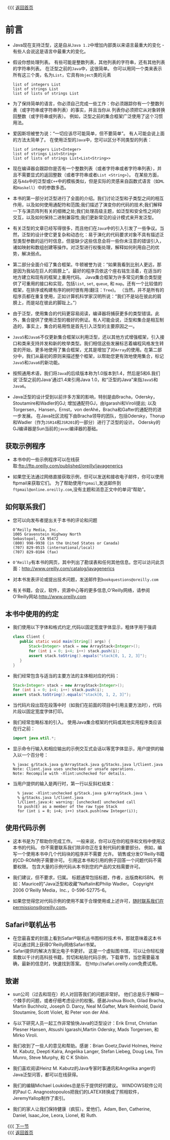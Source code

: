 《《《 [返回首页](README.md)

# 前言
 - Java现在支持泛型，这是自从`Java 1.2`中增加内部类以来语言最重大的变化 - 有些人会说这是语言中最重大的变化。
 - 假设你想处理列表。 有些可能是整数列表，其他列表的字符串，还有其他列表的字符串列表。 在泛型之前的`Java`中，这很简单。 
你可以用同一个类来表示所有这三个类，名为`List`，它具有`Object`类的元素
    ```
    list of integers List
    list of strings List
    list of lists of strings List
    ```
 - 为了保持简单的语言，你必须自己完成一些工作：你必须跟踪你有一个整数列表（或字符串或字符串列表）的事实，并且当你从 列表你必须把它从对象转换回整数（或字符串或列表）。 
例如，泛型之前的集合框架广泛使用了这个习惯用法。

 - 爱因斯坦被誉为说：“一切应该尽可能简单，但不要简单”。 有人可能会说上面的方法太简单了。 
在使用泛型的`Java`中，您可以区分不同类型的列表：
    ```
    list of integers List<Integer>
    list of strings List<String>
    list of lists of strings List<List<String>>
    ```
 - 现在编译器会跟踪你是否有一个整数列表（或者字符串或者字符串列表），并且不需要显式的返回整数（或者字符串或者`List <String>`）。 
在某些方面，这与`Ada`中的泛型或`C++`中的模板类似，但是实际的灵感来自函数式语言（如`ML`和`Haskell`）中的参数多态。

 - 本书的第一部分对泛型进行了全面的介绍。我们讨论泛型和子类型之间的相互作用，以及如何使用通配符和范围;我们描述了演变你的代码的技术;我们解释一下与演员阵列有关的细微之处;我们处理高级主题，如泛型和安全性之间的交互，以及如何保持二进制兼容性;我们更新常见的设计模式来开发泛型。
  
 - 有关泛型的文章已经写得很多，而且他们在`Java`中的引入引发了一些争议。当然，泛型的设计使它更复杂和动态化：易于演化的代码要求对象不具有描述泛型类型参数的运行时信息，但是缺少这些信息会将一些你未注意的错误引入，诸如映射和数组创建等操作。对泛型进行权衡处理，解释如何利用自己的优势，解决弱点。
  
 - 第二部分全面介绍了集合框架。牛顿被誉为说：“如果我看到比别人更远，那是因为我站在巨人的肩膀上”。最好的程序员依这个座右铭生活着，在适当的地方建立和现有的框架上重用代码。 Java集合框架为许多常见的集合类型提供了可重用的接口和实现，包括`list`, `set`, `queue`, 和 `map`。还有一个比较值的框架，在排序或构建有序的树时很有用(翻注：`Tree`)。 （当然，并不是所有的程序员都在重复使用，正如计算机科学家汉明所说：“我们不是站在彼此的肩膀上，而是站在彼此的脚趾上。”）

 - 由于泛型，使用集合的代码更容易阅读，编译器将捕获更多的类型错误。此外，集合提供了使用泛型的极好的例证。有人可能会说，泛型和集合是相互制造的，事实上，集合的易用性是首先引入泛型的主要原因之一。

 - `Java5`和`Java6`不仅更新集合框架以利用泛型，还以其他方式增强框架，引入接口和类来支持并发和新的枚举类型。我们相信这些发展标志着编程风格发生转变的开始，更多地使用了集合框架，尤其是增加了对`Array`的使用。在第二部分中，我们从最初的原则来描述整个框架，以帮助您更有效地使用集合，标记`Java5`和`Java6`的新功能。

 - 按照通用术语，我们将`Java`的后续版本称为1.0版本到1.4，然后是5和6.我们说'泛型之前的Java'通过1.4来引用Java 1.0，和“泛型的Java”来指`Java5`和`Java6`。

 - Java泛型的设计受到以前许多方案的影响，特别是由Bracha，Odersky，Stoutamire和Wadler的GJ; 增加通配符GJ，由Igarashi和Viroli提出; 以及Torgersen，Hansen，Ernst，von derAhé，Bracha和Gafter的通配符的进一步发展。 在Java社区流程下由Bracha领导的团队，包括Odersky，Thorup和Wadler（作为`JSR14`和`JSR201`的一部分）进行了泛型的设计。 Odersky的GJ编译器是Sun当前的`javac`编译器的基础。

## 获取示例程序

 - 本书中的一些示例程序可以在线获取:ftp://ftp.oreilly.com/published/oreilly/javagenerics

 - 如果您无法通过网络直接获取示例，但可以发送和接收电子邮件，你可以使用ftpmail来获取它们。 为了帮助使用`ftpmail`,发送邮件到`ftpmail@online.oreilly.com`,没有主题和消息正文中的单词“帮助”。

## 如何联系我们

 - 您可以向发布者提出关于本书的评论和问题
    ```
    O’Reilly Media, Inc.
    1005 Gravenstein Highway North
    Sebastopol, CA 95472
    (800) 998-9938 (in the United States or Canada)
    (707) 829-0515 (international/local)
    (707) 829-0104 (fax)
    ```
 - `O’Reilly`有本书的网页，其中列出了勘误表和任何其他信息。您可以访问此页面：http://www.oreilly.com/catalog/javagenerics

 - 对本书发表评论或提出技术问题，发送邮件到`bookquestions@oreilly.com`

 - 有关书籍，会议，软件，资源中心等的更多信息,O'Reilly网络，请参阅O'Reilly网站:http://www.oreilly.com

## 本书中使用的约定

 - 我们使用以下字体和格式约定,代码以固定宽度字体显示，粗体字用于强调
 
   ```java
   class Client {
      public static void main(String[] args) {
          Stack<Integer> stack = new ArrayStack<Integer>();
          for (int i = 0; i<4; i++) stack.push(i);
          assert stack.toString().equals("stack[0, 1, 2, 3]");
      }
   }
   ```
 - 我们经常包含与适当的主要方法的主体相对应的代码：
   ```java
   Stack<Integer> stack = new ArrayStack<Integer>();
   for (int i = 0; i<4; i++) stack.push(i);
   assert stack.toString().equals("stack[0, 1, 2, 3]");
   ```
 - 当代码片段出现在段落中时（如我们在前面的项目中引用主要方法时），代码片段以固定宽度字体打印。

 - 我们经常忽略标准的引入。 使用Java集合框架的代码或其他实用程序类应该在行之前：
   ```java
   import java.util.*;
   ```
 - 显示命令行输入和相应输出的示例交互式会话以等宽字体显示，用户提供的输入以一个百分号：

   ```
   % javac g/Stack.java g/ArrayStack.java g/Stacks.java l/Client.java
   Note: Client.java uses unchecked or unsafe operations.
   Note: Recompile with -Xlint:unchecked for details.
   ```
  
 - 当用户提供的输入是两行时，第一行以反斜杠结束：
 
   ```
     % javac -Xlint:unchecked g/Stack.java g/ArrayStack.java \
     % g/Stacks.java l/Client.java
     l/Client.java:4: warning: [unchecked] unchecked call
     to push(E) as a member of the raw type Stack
     for (int i = 0; i<4; i++) stack.push(new Integer(i));
   ```
  
## 使用代码示例

 - 这本书是为了帮助你完成工作。 一般来说，你可以在你的程序和文档中使用这本书的代码。 你不需要联系我们除非你正在复制代码的重要部分。 例如，编写一个使用本书中几个代码块的程序并不需要
  允许。 销售或分发O'Reilly书籍的CD-ROM例子需要许可。 引用这本书和引用的例子回答一个问题代码不需要权限。 包含大量的示例代码从本书到您的产品的文档需要许可。
  
 - 我们建议，但不要求，归属。 标题通常包括标题，作者，出版商和ISBN。 例如：Maurice的“Java泛型和收藏”Naftalin和Philip Wadler。 Copyright 2006 O'Reilly Media，Inc.，0-596-52775-6。
 
 - 如果您觉得您对代码示例的使用不属于合理使用或上述许可，随时联系我们在permissions@oreilly.com。
 
## Safari®联机丛书

 - 在您最喜爱的封面上看到Safari®联机丛书图标时技术书，那就意味着这本书可以通过网上获得O'Reilly网络Safari书架。
 - Safari提供的解决方案比电子书更好。 这是一个虚拟图书馆，可以让你轻松搜索数以千计的高科技书籍，剪切和粘贴代码示例，下载章节，当您需要最准确，最新的信息时，快速找到答案。 在http://safari.oreilly.com免费试用。
 
## 致谢

 - sun公司（过去和现在）的人对回答我们的问题非常好。 他们总是乐于解释一个棘手的问题，或者仔细考虑设计的权衡。感谢Joshua Bloch, Gilad Bracha, Martin Buchholz, Joseph D. Darcy, Neal M.Gafter, Mark Reinhold, David Stoutamire, Scott Violet, 和 Peter von der Ahé.
 
 - 与以下研究人员一起工作非常愉快Java的泛型设计：Erik Ernst, Christian Plesner Hansen, Atsushi Igarashi,Martin Odersky, Mads Torgersen, 和 Mirko Viroli.
 
 - 我们收到了一些人的意见和帮助。感谢：Brian Goetz,David Holmes, Heinz M. Kabutz, Deepti Kalra, Angelika Langer, Stefan Liebeg, Doug Lea, Tim Munro, Steve Murphy, 和 C K Shibin.
 
 - 我们喜欢阅读Heinz M. Kabutz的Java专家时事通讯和Angelika anger的Java泛型问答，都可以在线获得。
 
 - 我们的编辑Michael Loukides总是乐于提供好的建议。 WINDOWS软件公司的Paul C. Anagnostopoulos把我们的LATEX转换成了照相软件，JeremyYallop制作了索引。
                                                            
 - 我们的家人让我们保持健康（疯狂）。爱他们，Adam, Ben, Catherine, Daniel, Isaac,Joe, Leora, Lionel, 和 Ruth.


《《《 [下一节](ch01/00_Introduction.md)     <br/>
《《《 [返回首页](README.md)